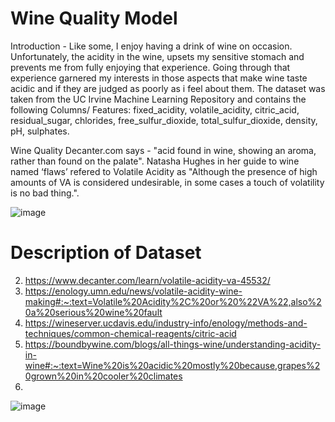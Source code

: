 # Wine Quality Model

Introduction - Like some, I enjoy having a drink of wine on occasion. Unfortunately, the acidity in the wine, upsets my sensitive stomach and prevents me from fully enjoying that experience. Going through that experience garnered my interests in those aspects that make wine taste acidic and if they are judged as poorly as i feel about them. The dataset was taken from the UC Irvine Machine Learning Repository and contains the following Columns/ Features: fixed_acidity, volatile_acidity, citric_acid, residual_sugar, chlorides, free_sulfur_dioxide, total_sulfur_dioxide, density, pH, sulphates.

Wine Quality Decanter.com says - "acid found in wine, showing an aroma, rather than found on the palate".  Natasha Hughes in her guide to wine named ‘flaws’ refered to Volatile Acidity as "Although the presence of high amounts of VA is considered undesirable, in some cases a touch of volatility is no bad thing.".

![image](https://github.com/0Chisom0/Wine-Quality-Model/assets/122185866/84f05f56-8e22-4ed8-ba38-eadf3b3408b6)


# Description of Dataset
2) https://www.decanter.com/learn/volatile-acidity-va-45532/
3) https://enology.umn.edu/news/volatile-acidity-wine-making#:~:text=Volatile%20Acidity%2C%20or%20%22VA%22,also%20a%20serious%20wine%20fault
4) https://wineserver.ucdavis.edu/industry-info/enology/methods-and-techniques/common-chemical-reagents/citric-acid
5) https://boundbywine.com/blogs/all-things-wine/understanding-acidity-in-wine#:~:text=Wine%20is%20acidic%20mostly%20because,grapes%20grown%20in%20cooler%20climates
6) 

![image](https://github.com/0Chisom0/Wine-Quality-Model/assets/122185866/48a46012-1d56-4f8e-835b-bed771247678)
